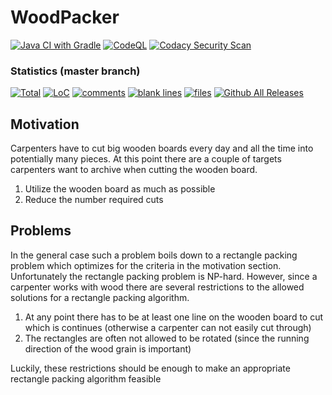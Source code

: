 # WoodPacker
[![Java CI with Gradle](https://github.com/TrackerSB/WoodPacker/workflows/Java%20CI%20with%20Gradle/badge.svg)](https://github.com/TrackerSB/WoodPacker)
[![CodeQL](https://github.com/TrackerSB/WoodPacker/workflows/CodeQL/badge.svg)](https://github.com/TrackerSB/WoodPacker)
[![Codacy Security Scan](https://github.com/TrackerSB/WoodPacker/workflows/Codacy%20Security%20Scan/badge.svg)](https://github.com/TrackerSB/WoodPacker)
### Statistics (master branch)
[![Total](https://tokei.rs/b1/github/TrackerSB/WoodPacker?category=lines)](https://github.com/TrackerSB/WoodPacker)
[![LoC](https://tokei.rs/b1/github/TrackerSB/WoodPacker?category=code)](https://github.com/TrackerSB/WoodPacker)
[![comments](https://tokei.rs/b1/github/TrackerSB/WoodPacker?category=comments)](https://github.com/TrackerSB/WoodPacker)
[![blank lines](https://tokei.rs/b1/github/TrackerSB/WoodPacker?category=blanks)](https://github.com/TrackerSB/WoodPacker)
[![files](https://tokei.rs/b1/github/TrackerSB/WoodPacker?category=files)](https://github.com/TrackerSB/WoodPacker)
[![Github All Releases](https://img.shields.io/github/downloads/TrackerSB/WoodPacker/total.svg)](https://github.com/TrackerSB/WoodPacker)
## Motivation
Carpenters have to cut big wooden boards every day and all the time into potentially many pieces.
At this point there are a couple of targets carpenters want to archive when cutting the wooden board.
1. Utilize the wooden board as much as possible
1. Reduce the number required cuts
## Problems
In the general case such a problem boils down to a rectangle packing problem which optimizes for the criteria in the motivation section.
Unfortunately the rectangle packing problem is NP-hard.
However, since a carpenter works with wood there are several restrictions to the allowed solutions for a rectangle packing algorithm.
1. At any point there has to be at least one line on the wooden board to cut which is continues (otherwise a carpenter can not easily cut through)
1. The rectangles are often not allowed to be rotated (since the running direction of the wood grain is important)

Luckily, these restrictions should be enough to make an appropriate rectangle packing algorithm feasible
